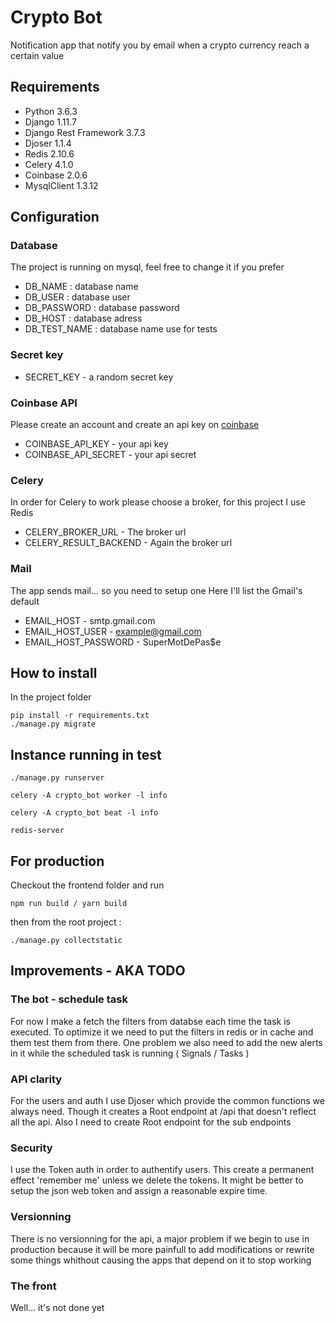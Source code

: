 # Crypto Bot

Notification app that notify you by email when a crypto currency reach a certain value

## Requirements

- Python 3.6.3
- Django 1.11.7
- Django Rest Framework 3.7.3
- Djoser 1.1.4
- Redis 2.10.6 
- Celery 4.1.0
- Coinbase 2.0.6
- MysqlClient 1.3.12

## Configuration

### Database

The project is running on mysql, feel free to change it if you prefer

- DB_NAME : database name
- DB_USER : database user
- DB_PASSWORD : database password
- DB_HOST : database adress
- DB_TEST_NAME : database name use for tests

### Secret key

- SECRET_KEY - a random secret key

### Coinbase API

Please create an account and create an api key on [coinbase](http://coinbase.com/)

- COINBASE_API_KEY - your api key
- COINBASE_API_SECRET - your api secret

### Celery

In order for Celery to work please choose a broker, for this project I use Redis

- CELERY_BROKER_URL - The broker url
- CELERY_RESULT_BACKEND - Again the broker url

### Mail

The app sends mail... so you need to setup one
Here I'll list the Gmail's default

- EMAIL_HOST - smtp.gmail.com
- EMAIL_HOST_USER - example@gmail.com
- EMAIL_HOST_PASSWORD - SuperMotDePas$e

## How to install

In the project folder
```
pip install -r requirements.txt
./manage.py migrate
```

## Instance running in test
```
./manage.py runserver

celery -A crypto_bot worker -l info

celery -A crypto_bot beat -l info

redis-server
```

## For production 
Checkout the frontend folder and run
```
npm run build / yarn build
```
then from the root project :
```
./manage.py collectstatic
```



## Improvements - AKA TODO

### The bot - schedule task

For now I make a fetch the filters from databse each time the task is executed.
To optimize it we need to put the filters in redis or in cache and them test them from there. One problem we also need to add the new alerts in it while the scheduled task is running ( Signals / Tasks )

### API clarity

For the users and auth I use Djoser which provide the common functions we always need. Though it creates a Root endpoint at /api that doesn't reflect all the api. Also I need to create Root endpoint for the sub endpoints

### Security

I use the Token auth in order to authentify users. This create a permanent effect 'remember me' unless we delete the tokens. It might be better to setup the json web token and assign a reasonable expire time.

### Versionning

There is no versionning for the api, a major problem if we begin to use in production because it will be more painfull to add modifications or rewrite some things whithout causing the apps that depend on it to stop working

### The front

Well... it's not done yet

